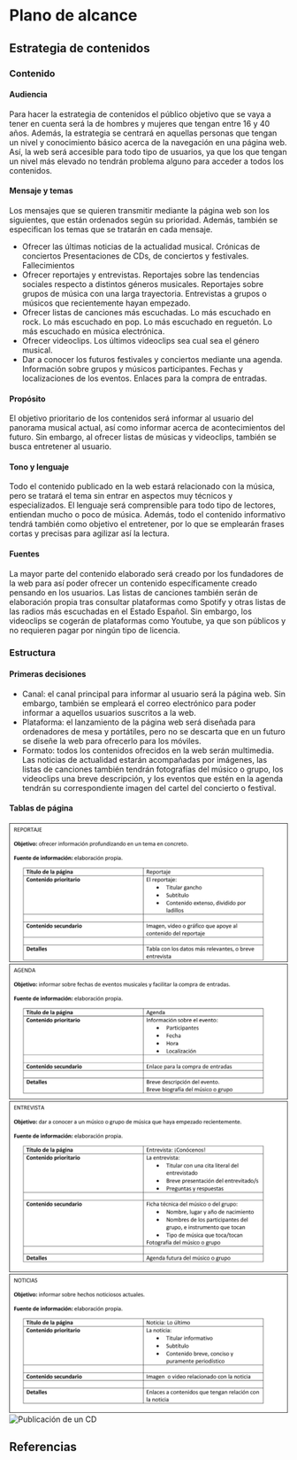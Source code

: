 # Plano de alcance
## Estrategia de contenidos
### Contenido
#### Audiencia
Para hacer la estrategia de contenidos el público objetivo que se vaya a tener en cuenta será la de hombres y mujeres que tengan entre 16 y 40 años. Además, la estrategia se centrará en aquellas personas que tengan un nivel y conocimiento básico acerca de la navegación en una página web. Así, la web será accesible para todo tipo de usuarios, ya que los que tengan un nivel más elevado no tendrán problema alguno para acceder a todos los contenidos.
#### Mensaje y temas
Los mensajes que se quieren transmitir mediante la página web son los siguientes, que están ordenados según su prioridad. Además, también se especifican los temas que se tratarán en cada mensaje.
- Ofrecer las últimas noticias de la actualidad musical.
	Crónicas de conciertos
	Presentaciones de CDs, de conciertos y festivales.
	Fallecimientos
- Ofrecer reportajes y entrevistas.
	Reportajes sobre las tendencias sociales respecto a distintos géneros musicales.
	Reportajes sobre grupos de música con una larga trayectoria.
	Entrevistas a grupos o músicos que recientemente hayan empezado.
- Ofrecer listas de canciones más escuchadas.
	Lo más escuchado en rock.
	Lo más escuchado en pop.
	Lo más escuchado en reguetón. 
	Lo más escuchado en música electrónica.
- Ofrecer videoclips.
	Los últimos videoclips sea cual sea el género musical.
- Dar a conocer los futuros festivales y conciertos mediante una agenda.
	Información sobre grupos y músicos participantes.
	Fechas y localizaciones de los eventos.
	Enlaces para la compra de entradas.

#### Propósito
El objetivo prioritario de los contenidos será informar al usuario del panorama musical actual, así como informar acerca de acontecimientos del futuro. Sin embargo, al ofrecer listas de músicas y videoclips, también se busca entretener al usuario.
#### Tono y lenguaje
Todo el contenido publicado en la web estará relacionado con la música, pero se tratará el tema sin entrar en aspectos muy técnicos y especializados. El lenguaje será comprensible para todo tipo de lectores, entiendan mucho o poco de música. Además, todo el contenido informativo tendrá también como objetivo el entretener, por lo que se emplearán frases cortas y precisas para agilizar así la lectura.
#### Fuentes
La mayor parte del contenido elaborado será creado por los fundadores de la web para así poder ofrecer un contenido específicamente creado pensando en los usuarios. Las listas de canciones también serán de elaboración propia tras consultar plataformas como Spotify y otras listas de las radios más escuchadas en el Estado Español. Sin embargo, los videoclips se cogerán de plataformas como Youtube, ya que son públicos y no requieren pagar por ningún tipo de licencia.
### Estructura
#### Primeras decisiones
- Canal: el canal principal para informar al usuario será la página web. Sin embargo, también se empleará el correo electrónico para poder informar a aquellos usuarios suscritos a la web.
- Plataforma: el lanzamiento de la página web será diseñada para ordenadores de mesa y portátiles, pero no se descarta que en un futuro se diseñe la web para ofrecerlo para los móviles.
- Formato: todos los contenidos ofrecidos en la web serán multimedia. Las noticias de actualidad estarán acompañadas por imágenes, las listas de canciones también tendrán fotografías del músico o grupo, los videoclips una breve descripción, y los eventos que estén en la agenda tendrán su correspondiente imagen del cartel del concierto o festival.

#### Tablas de página
![Reportaje](https://github.com/DeustoPWEB2018/proyectoweb-ocio/blob/iodrie-alcance/2-alcance/Reportaje.jpg)
![Agenda](https://github.com/DeustoPWEB2018/proyectoweb-ocio/blob/iodrie-alcance/2-alcance/Agenda.jpg)
![Entrevista](https://github.com/DeustoPWEB2018/proyectoweb-ocio/blob/iodrie-alcance/2-alcance/Entrevista.jpg)
![Noticias](https://github.com/DeustoPWEB2018/proyectoweb-ocio/blob/iodrie-alcance/2-alcance/Noticias.jpg)
![Publicación de un CD](https://github.com/DeustoPWEB2018/proyectoweb-ocio/blob/iodrie-alcance/2-alcance/Publicaci%C3%B3n%20de%20CD.jpg)
## Referencias